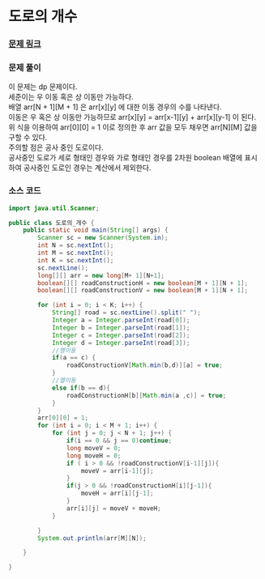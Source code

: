 # 도로의 개수

### [문제 링크](https://www.acmicpc.net/problem/1577)

### 문제 풀이
이 문제는 dp 문제이다. </br>
세준이는 우 이동 혹은 상 이동만 가능하다. </br>
배열 arr[N + 1][M + 1] 은 arr[x][y] 에 대한 이동 경우의 수를 나타낸다.   </br>
이동은 우 혹은 상 이동만 가능하므로 arr[x][y] = arr[x-1][y] + arr[x][y-1] 이 된다. </br>
위 식을 이용하여 arr[0][0] = 1 이로 정의한 후 arr 값을 모두 채우면 arr[N][M] 값을 구할 수 있다. </br>
주의할 점은 공사 중인 도로이다. </br>
공사중인 도로가 세로 형태인 경우와 가로 형태인 경우를 2차원 boolean 배열에 표시하여 공사중인 도로인 경우는 계산에서 제외한다. </br>
### 소스 코드

```java
import java.util.Scanner;

public class 도로의_개수 {
    public static void main(String[] args) {
        Scanner sc = new Scanner(System.in);
        int N = sc.nextInt();
        int M = sc.nextInt();
        int K = sc.nextInt();
        sc.nextLine();
        long[][] arr = new long[M+ 1][N+1];
        boolean[][] roadConstructionH = new boolean[M + 1][N + 1];
        boolean[][] roadConstructionV = new boolean[M + 1][N + 1];

        for (int i = 0; i < K; i++) {
            String[] road = sc.nextLine().split(" ");
            Integer a = Integer.parseInt(road[0]);
            Integer b = Integer.parseInt(road[1]);
            Integer c = Integer.parseInt(road[2]);
            Integer d = Integer.parseInt(road[3]);
            //행이동
            if(a == c) {
                roadConstructionV[Math.min(b,d)][a] = true;
            }
            //열이동
            else if(b == d){
                roadConstructionH[b][Math.min(a ,c)] = true;
            }
        }
        arr[0][0] = 1;
        for (int i = 0; i < M + 1; i++) {
            for (int j = 0; j < N + 1; j++) {
                if(i == 0 && j == 0)continue;
                long moveV = 0;
                long moveH = 0;
                if ( i > 0 && !roadConstructionV[i-1][j]){
                    moveV = arr[i-1][j];
                }
                if(j > 0 && !roadConstructionH[i][j-1]){
                    moveH = arr[i][j-1];
                }
                arr[i][j] = moveV + moveH;
            }

        }
        System.out.println(arr[M][N]);

    }

}

```